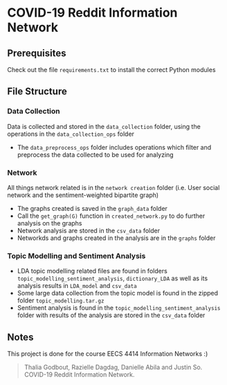 # COVID-19 Reddit Information Network

## Prerequisites
Check out the file `requirements.txt` to install the correct Python modules

## File Structure
### Data Collection
Data is collected and stored in the `data_collection` folder, using the operations in the `data_collection_ops` folder
- The `data_preprocess_ops` folder includes operations which filter and preprocess the data collected to be used for analyzing

### Network
All things network related is in the `network creation` folder (i.e. User social network and the sentiment-weighted bipartite graph)
- The graphs created is saved in the `graph_data` folder
- Call the `get_graph(G)` function in `created_network.py` to do further analysis on the graphs
- Network analysis are stored in the `csv_data` folder
- Networkds and graphs created in the analysis are in the `graphs` folder

### Topic Modelling and Sentiment Analysis
- LDA topic modelling related files are found in folders `topic_modelling_sentiment_analysis`, `dictionary_LDA` as well as its analysis results in `LDA_model` and `csv_data`
- Some large data collection from the topic model is found in the zipped folder `topic_modelling.tar.gz`
- Sentiment analysis is found in the `topic_modelling_sentiment_analysis` folder with results of the analysis are stored in the `csv_data` folder

## Notes
This project is done for the course EECS 4414 Information Networks :)

>Thalia Godbout, Razielle Dagdag, Danielle Abila and Justin So. COVID-19 Reddit Information Network.
